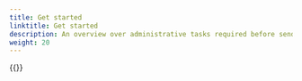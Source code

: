 ```yaml
---
title: Get started
linktitle: Get started
description: An overview over administrative tasks required before sending notifications through Altinn
weight: 20
---
```



{{<children />}}

